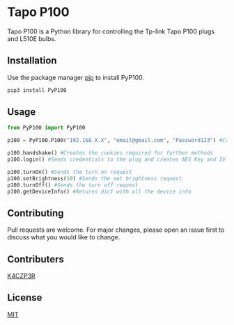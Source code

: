 # Tapo P100
Tapo P100 is a Python library for controlling the Tp-link Tapo P100 plugs and L510E bulbs.

## Installation

Use the package manager [pip](https://pip.pypa.io/en/stable/) to install PyP100.

```bash
pip3 install PyP100
```

## Usage

```python
from PyP100 import PyP100

p100 = PyP100.P100("192.168.X.X", "email@gmail.com", "Password123") #Creating a P100 plug object

p100.handshake() #Creates the cookies required for further methods 
p100.login() #Sends credentials to the plug and creates AES Key and IV for further methods

p100.turnOn() #Sends the turn on request
p100.setBrightness(10) #Sends the set brightness request
p100.turnOff() #Sends the turn off request
p100.getDeviceInfo() #Returns dict with all the device info


```

## Contributing
Pull requests are welcome. For major changes, please open an issue first to discuss what you would like to change.

## Contributers
[K4CZP3R](https://github.com/K4CZP3R)

## License
[MIT](https://choosealicense.com/licenses/mit/)
